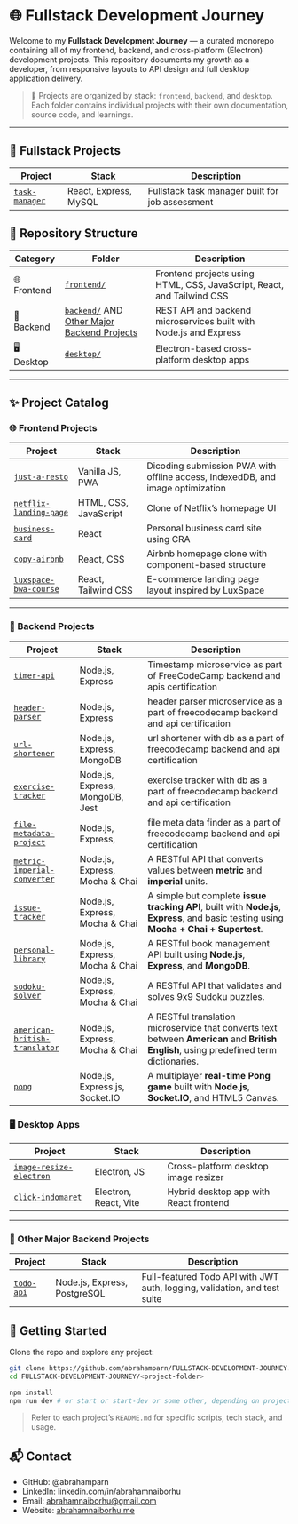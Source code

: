 # 🌐 Fullstack Development Journey

Welcome to my **Fullstack Development Journey** — a curated monorepo containing all of my frontend, backend, and cross-platform (Electron) development projects. This repository documents my growth as a developer, from responsive layouts to API design and full desktop application delivery.

> 🧠 Projects are organized by stack: `frontend`, `backend`, and `desktop`. Each folder contains individual projects with their own documentation, source code, and learnings.

---

## 🧪 Fullstack Projects

| Project                                                       | Stack                 | Description                                     |
| ------------------------------------------------------------- | --------------------- | ----------------------------------------------- |
| [`task-manager`](https://github.com/abrahamparn/task-manager) | React, Express, MySQL | Fullstack task manager built for job assessment |

## 📁 Repository Structure

| Category    | Folder                                                                                     | Description                                                            |
| ----------- | ------------------------------------------------------------------------------------------ | ---------------------------------------------------------------------- |
| 🌐 Frontend | [`frontend/`](./frontend)                                                                  | Frontend projects using HTML, CSS, JavaScript, React, and Tailwind CSS |
| 🔧 Backend  | [`backend/`](./backend) AND [Other Major Backend Projects](#-other-major-backend-projects) | REST API and backend microservices built with Node.js and Express      |
| 🖥️ Desktop  | [`desktop/`](./desktop)                                                                    | Electron-based cross-platform desktop apps                             |

---

## ✨ Project Catalog

### 🌐 Frontend Projects

| Project                                                   | Stack                 | Description                                                                    |
| --------------------------------------------------------- | --------------------- | ------------------------------------------------------------------------------ |
| [`just-a-resto`](./frontend/just-a-resto)                 | Vanilla JS, PWA       | Dicoding submission PWA with offline access, IndexedDB, and image optimization |
| [`netflix-landing-page`](./frontend/netflix-landing-page) | HTML, CSS, JavaScript | Clone of Netflix’s homepage UI                                                 |
| [`business-card`](./frontend/business-card)               | React                 | Personal business card site using CRA                                          |
| [`copy-airbnb`](./frontend/copy-airbnb)                   | React, CSS            | Airbnb homepage clone with component-based structure                           |
| [`luxspace-bwa-course`](./frontend/luxspace-bwa-course)   | React, Tailwind CSS   | E-commerce landing page layout inspired by LuxSpace                            |

---

### 🔧 Backend Projects

| Project                                                                | Stack                           | Description                                                                                                                              |
| ---------------------------------------------------------------------- | ------------------------------- | ---------------------------------------------------------------------------------------------------------------------------------------- |
| [`timer-api`](./backend/timer-api)                                     | Node.js, Express                | Timestamp microservice as part of FreeCodeCamp backend and apis certification                                                            |
| [`header-parser`](./backend/header-parser)                             | Node.js, Express                | header parser microservice as a part of freecodecamp backend and api certification                                                       |
| [`url-shortener`](./backend/url-shortener)                             | Node.js, Express, MongoDB       | url shortener with db as a part of freecodecamp backend and api certification                                                            |
| [`exercise-tracker`](./backend/exercise-tracker)                       | Node.js, Express, MongoDB, Jest | exercise tracker with db as a part of freecodecamp backend and api certification                                                         |
| [`file-metadata-project`](./backend/exercfile-metadata-project)        | Node.js, Express,               | file meta data finder as a part of freecodecamp backend and api certification                                                            |
| [`metric-imperial-converter`](./backend/metric-imperial-converter)     | Node.js, Express, Mocha & Chai  | A RESTful API that converts values between **metric** and **imperial** units.                                                            |
| [`issue-tracker`](./backend/issue-tracker)                             | Node.js, Express, Mocha & Chai  | A simple but complete **issue tracking API**, built with **Node.js**, **Express**, and basic testing using **Mocha + Chai + Supertest**. |
| [`personal-library`](./backend/personal-library)                       | Node.js, Express, Mocha & Chai  | A RESTful book management API built using **Node.js**, **Express**, and **MongoDB**.                                                     |
| [`sodoku-solver`](./backend/sodoku-solver)                             | Node.js, Express, Mocha & Chai  | A RESTful API that validates and solves 9x9 Sudoku puzzles.                                                                              |
| [`american-british-translator`](./backend/american-british-translator) | Node.js, Express, Mocha & Chai  | A RESTful translation microservice that converts text between **American** and **British English**, using predefined term dictionaries.  |
| [`pong`](./backend/pong)                                               | Node.js, Express.js, Socket.IO  | A multiplayer **real-time Pong game** built with **Node.js**, **Socket.IO**, and HTML5 Canvas.                                           |

### 🖥️ Desktop Apps

| Project                                                    | Stack                 | Description                            |
| ---------------------------------------------------------- | --------------------- | -------------------------------------- |
| [`image-resize-electron`](./desktop/image-resize-electron) | Electron, JS          | Cross-platform desktop image resizer   |
| [`click-indomaret`](./desktop/click-indomaret)             | Electron, React, Vite | Hybrid desktop app with React frontend |

---

### 🧱 Other Major Backend Projects

| Project                                               | Stack                        | Description                                                               |
| ----------------------------------------------------- | ---------------------------- | ------------------------------------------------------------------------- |
| [`todo-api`](https://github.com/abrahamparn/todo-api) | Node.js, Express, PostgreSQL | Full-featured Todo API with JWT auth, logging, validation, and test suite |

## 🚀 Getting Started

Clone the repo and explore any project:

```bash
git clone https://github.com/abrahamparn/FULLSTACK-DEVELOPMENT-JOURNEY.git
cd FULLSTACK-DEVELOPMENT-JOURNEY/<project-folder>

npm install
npm run dev # or start or start-dev or some other, depending on project
```

> Refer to each project’s `README.md` for specific scripts, tech stack, and usage.

## 📬 Contact

- GitHub: @abrahamparn
- LinkedIn: linkedin.com/in/abrahamnaiborhu
- Email: abrahamnaiborhu@gmail.com
- Website: [abrahamnaiborhu.me](https://abrahamnaiborhu.me)
